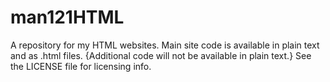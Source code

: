 # man121HTML
A repository for my HTML websites.
Main site code is available in plain text and as .html files. {Additional code will not be available in plain text.}
See the LICENSE file for licensing info.
